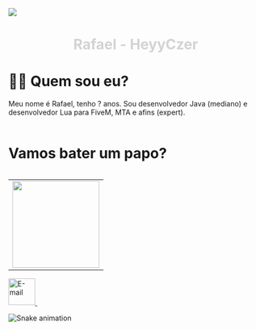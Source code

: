 ![](https://komarev.com/ghpvc/?username=heyyczer&color=lightgrey&label=visitas)
<h1 align="center"><p style="color:lightgrey">Rafael - HeyyCzer</p></h1>


<h1> 🧙🏻 Quem sou eu? </h1>

Meu nome é Rafael, tenho ? anos. Sou desenvolvedor Java (mediano) e desenvolvedor Lua para FiveM, MTA e afins (expert). 
<br> <br/>

<h1> Vamos bater um papo? </h1> 

<table align='right'>
  <row>
    <td>
      <img height='172' src='https://github-readme-stats.vercel.app/api?username=heyyczer&show_icons=true&theme=dark'>
    </td>
  </row>
</table>


<a href="https://discord.gg/metropole">
    <img height='53' img alt="E-mail" src="https://logodownload.org/wp-content/uploads/2017/11/discord-logo-4-1.png">
  </a> &nbsp;&nbsp;&nbsp; 
  

![Snake animation](https://github.com/heyyczer/heyyczer/blob/output/github-contribution-grid-snake.svg)
